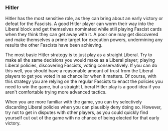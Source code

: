 ### Hitler

Hitler has the most sensitive role, as they can bring about an early victory or defeat for the Fascists. A good Hitler player can worm their way into the Liberal block and get themselves nominated while still playing Fascist cards when they think they can get away with it. A poor one may get discovered and make themselves a prime target for execution powers, undermining any results the other Fascists have been achieving.

The most basic Hitler strategy is to just play as a straight Liberal.  Try to make all the same decisions you would make as a Liberal player; playing Liberal policies, discovering Fascists, voting conservatively.  If you can do this well, you should have a reasonable amount of trust from the Liberal players to get you voted in as chancellor when it matters. Of course, with this strategy you are relying on the regular Fascists to enact the policies you need to win the game, but a straight Liberal Hitler play is a good idea if you aren't comfortable trying more advanced tactics.

When you are more familiar with the game, you can try selectively discarding Liberal policies when you can plausibly deny doing so.  However, try not to get in disputes with other players, as you could quickly find yourself cut out of the game with no chance of being elected for that early victory.

